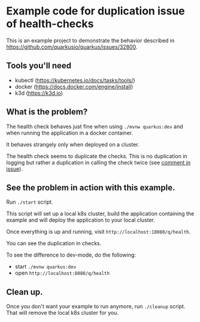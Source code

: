 # Example code for duplication issue of health-checks

This is an example project to demonstrate the behavior described in https://github.com/quarkusio/quarkus/issues/32800.

## Tools you'll need

- kubectl (https://kubernetes.io/docs/tasks/tools/)
- docker (https://docs.docker.com/engine/install)
- k3d (https://k3d.io)

## What is the problem?

The health check behaves just fine when using `./mvnw quarkus:dev`
and when running the application in a docker container.

It behaves strangely only when deployed on a cluster.

The health check seems to duplicate the checks.
This is no duplication in logging but rather a duplication in calling the check twice
(see [comment in issue](https://github.com/quarkusio/quarkus/issues/32800#issuecomment-1593879727)).

## See the problem in action with this example.

Run `./start` script.

This script will set up a local k8s cluster, build the application containing the example
and will deploy the application to your local cluster.

Once everything is up and running, visit `http://localhost:18080/q/health`.

You can see the duplication in checks.

To see the difference to dev-mode, do the following:
- start `./mvnw quarkus:dev`
- open `http://localhost:8080/q/health`

## Clean up.

Once you don't want your example to run anymore, run `./cleanup` script.
That will remove the local k8s cluster for you.
